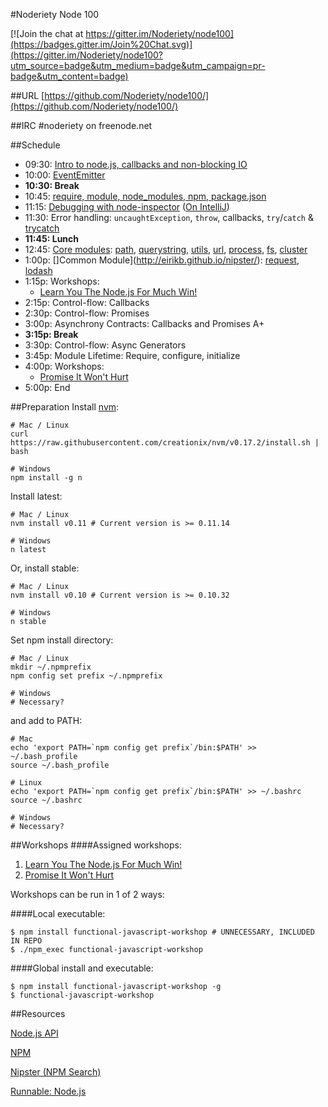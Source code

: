 #Noderiety Node 100

[![Join the chat at https://gitter.im/Noderiety/node100](https://badges.gitter.im/Join%20Chat.svg)](https://gitter.im/Noderiety/node100?utm_source=badge&utm_medium=badge&utm_campaign=pr-badge&utm_content=badge)

##URL
[https://github.com/Noderiety/node100/](https://github.com/Noderiety/node100/)

##IRC
\#noderiety on freenode.net

##Schedule

* 09:30: [Intro to node.js, callbacks and non-blocking IO](https://github.com/Noderiety/node100/blob/master/Intro_EventEmitter_Modules.pdf?raw=true)
* 10:00: [EventEmitter](https://github.com/Noderiety/node100/blob/master/Intro_EventEmitter_Modules.pdf?raw=true)
* **10:30: Break**
* 10:45: [require, module, node_modules, npm, package.json](https://github.com/Noderiety/node100/blob/master/Intro_EventEmitter_Modules.pdf?raw=true)
* 11:15: [Debugging with node-inspector](https://github.com/node-inspector/node-inspector) ([On IntelliJ](http://www.jetbrains.com/idea/webhelp/running-and-debugging-node-js.html))
* 11:30: Error handling: `uncaughtException`, `throw`, callbacks, `try`/`catch` & [trycatch](https://github.com/CrabDude/trycatch)
* **11:45: Lunch**
* 12:45: [Core modules](http://nodejs.org/api/all.html): [path](http://nodejs.org/api/path.html), [querystring](http://nodejs.org/api/querystring.html), [utils](http://nodejs.org/api/util.html), [url](http://nodejs.org/api/url.html), [process](http://nodejs.org/api/process.html), [fs](http://nodejs.org/api/fs.html), [cluster](http://nodejs.org/api/cluster.html)
* 1:00p: []Common Module](http://eirikb.github.io/nipster/):  [request](https://github.com/mikeal/request), [lodash](lodash.com/docs)
* 1:15p: Workshops: 
  * [Learn You The Node.js For Much Win!](https://github.com/rvagg/learnyounode)
* 2:15p: Control-flow: Callbacks
* 2:30p: Control-flow: Promises
* 3:00p: Asynchrony Contracts: Callbacks and Promises A+
* **3:15p: Break**
* 3:30p: Control-flow: Async Generators
* 3:45p: Module Lifetime: Require, configure, initialize
* 4:00p: Workshops:
  * [Promise It Won't Hurt](https://github.com/stevekane/promise-it-wont-hurt)
* 5:00p: End

##Preparation
Install [nvm](https://github.com/creationix/nvm):

```
# Mac / Linux
curl https://raw.githubusercontent.com/creationix/nvm/v0.17.2/install.sh | bash

# Windows
npm install -g n
```

Install latest:

```
# Mac / Linux
nvm install v0.11 # Current version is >= 0.11.14

# Windows
n latest
```

Or, install stable:

```
# Mac / Linux
nvm install v0.10 # Current version is >= 0.10.32

# Windows
n stable
```

Set npm install directory:

```
# Mac / Linux
mkdir ~/.npmprefix
npm config set prefix ~/.npmprefix

# Windows
# Necessary?
```

and add to PATH:

```
# Mac
echo 'export PATH=`npm config get prefix`/bin:$PATH' >> ~/.bash_profile
source ~/.bash_profile

# Linux
echo 'export PATH=`npm config get prefix`/bin:$PATH' >> ~/.bashrc
source ~/.bashrc

# Windows
# Necessary?
```

##Workshops
####Assigned workshops:
1. [Learn You The Node.js For Much Win!](http://nodeschool.io/#learn-you-node)
2. [Promise It Won't Hurt](https://github.com/stevekane/promise-it-wont-hurt)

Workshops can be run in 1 of 2 ways:

####Local executable:
```
$ npm install functional-javascript-workshop # UNNECESSARY, INCLUDED IN REPO
$ ./npm_exec functional-javascript-workshop
```
####Global install and executable:
```
$ npm install functional-javascript-workshop -g
$ functional-javascript-workshop
```

##Resources

[Node.js API](https://npmjs.org/doc/json.html)

[NPM](https://npmjs.org/)

[Nipster (NPM Search)](http://eirikb.github.io/nipster/)

[Runnable: Node.js](http://runnable.com/Node.js)